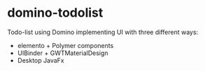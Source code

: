 # domino-todolist
Todo-list using Domino implementing UI with three different ways:

- elemento + Polymer components
- UIBinder + GWTMaterialDesign
- Desktop JavaFx
